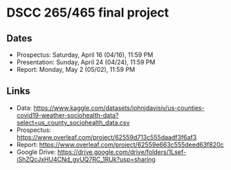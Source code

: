 # DSCC 265/465 final project

## Dates
- Prospectus: Saturday, April 16 (04/16), 11:59 PM
- Presentation: Sunday, April 24 (04/24), 11:59 PM
- Report: Monday, May 2 (05/02), 11:59 PM

## Links
- Data: https://www.kaggle.com/datasets/johnjdavisiv/us-counties-covid19-weather-sociohealth-data?select=us_county_sociohealth_data.csv
- Prospectus: https://www.overleaf.com/project/62559d713c555daadf3f6af3
- Report: https://www.overleaf.com/project/62559e663c555deed63f820c
- Google Drive: https://drive.google.com/drive/folders/1Lsef-iShZQcJxHU4CNd_gvUQ7RC_1RUk?usp=sharing
